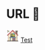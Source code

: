 # URL :link:

[<img src="https://raw.githubusercontent.com/tempurl/test/main/online-lernen.png" width="30" />](https://shrib.com) [Test](https://shrib.com)
